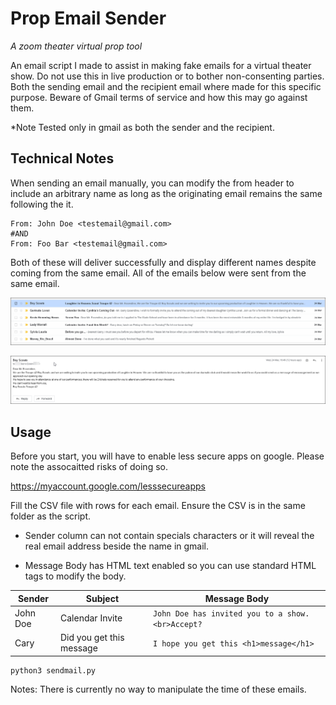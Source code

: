 # Prop Email Sender

*A zoom theater virtual prop tool*

An email script I made to assist in making fake emails for a virtual theater show. Do not use this in live production or to bother non-consenting parties. Both the sending email and the recipient email where made for this specific purpose. Beware of Gmail terms of service and how this may go against them. 



*Note Tested only in gmail as both the sender and the recipient.

## Technical Notes

When sending an email manually, you can modify the from header to include an arbitrary name as long as the originating email remains the same following the it.

```
From: John Doe <testemail@gmail.com>
#AND
From: Foo Bar <testemail@gmail.com>
```

Both of these will deliver successfully and display different names despite coming from the same email. All of the emails below were sent from the same email.

![image-20210325083816884](readme.assets/image-20210325083816884.png)

![image-20210325083949991](readme.assets/image-20210325083949991.png)

## Usage

Before you start, you will have to enable less secure apps on google. Please note the assocaitted risks of doing so.

https://myaccount.google.com/lesssecureapps



Fill the CSV file with rows for each email. Ensure the CSV is in the same folder as the script.

- Sender column can not contain specials characters or it will reveal the real email address beside the name in gmail. 

- Message Body has HTML text enabled so you can use standard HTML tags to modify the body.

| Sender   | Subject                  | Message Body                                      |
| -------- | ------------------------ | ------------------------------------------------- |
| John Doe | Calendar Invite          | `John Doe has invited you to a show. <br>Accept?` |
| Cary     | Did you get this message | `I hope you get this <h1>message</h1>`            |

```
python3 sendmail.py
```



Notes:
There is currently no way to manipulate the time of these emails. 

